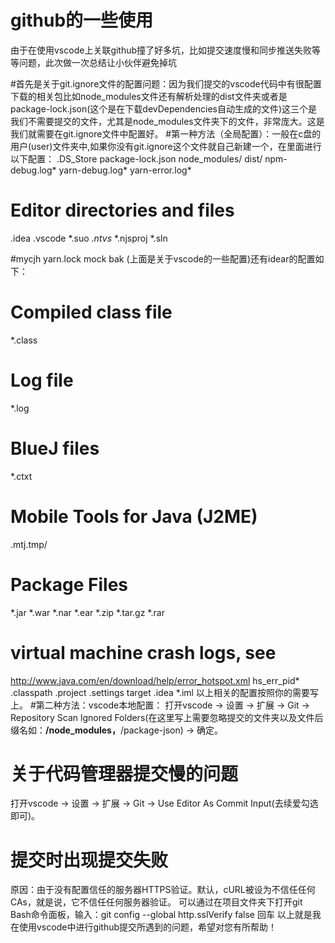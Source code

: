 # github的一些使用
由于在使用vscode上关联github撞了好多坑，比如提交速度慢和同步推送失败等等问题，此次做一次总结让小伙伴避免掉坑

#首先是关于git.ignore文件的配置问题：因为我们提交的vscode代码中有很配置下载的相关包比如node_modules文件还有解析处理的dist文件夹或者是package-lock.json(这个是在下载devDependencies自动生成的文件)这三个是我们不需要提交的文件，尤其是node_modules文件夹下的文件，非常庞大。这是我们就需要在git.ignore文件中配置好。
#第一种方法（全局配置）：一般在c盘的用户(user)文件夹中,如果你没有git.ignore这个文件就自己新建一个，在里面进行以下配置：
.DS_Store
package-lock.json
node_modules/
dist/
npm-debug.log*
yarn-debug.log*
yarn-error.log*

# Editor directories and files
.idea
.vscode
*.suo
*.ntvs*
*.njsproj
*.sln

#mycjh
yarn.lock
mock
bak
(上面是关于vscode的一些配置)还有idear的配置如下：
# Compiled class file
*.class
# Log file
*.log
# BlueJ files
*.ctxt
# Mobile Tools for Java (J2ME)
.mtj.tmp/
# Package Files #
*.jar
*.war
*.nar
*.ear
*.zip
*.tar.gz
*.rar
# virtual machine crash logs, see 
http://www.java.com/en/download/help/error_hotspot.xml
hs_err_pid*
.classpath
.project
.settings
target
.idea
*.iml
以上相关的配置按照你的需要写上。
#第二种方法：vscode本地配置：
打开vscode -> 设置 -> 扩展 -> Git -> Repository Scan lgnored Folders(在这里写上需要忽略提交的文件夹以及文件后缀名如：**/node_modules，**/package-json) -> 确定。
# 关于代码管理器提交慢的问题
打开vscode -> 设置 -> 扩展 -> Git -> Use Editor As Commit Input(去续爱勾选即可)。
# 提交时出现提交失败
原因：由于没有配置信任的服务器HTTPS验证。默认，cURL被设为不信任任何CAs，就是说，它不信任任何服务器验证。
可以通过在项目文件夹下打开git Bash命令面板，输入：git config --global http.sslVerify false 回车
以上就是我在使用vscode中进行github提交所遇到的问题，希望对您有所帮助！
